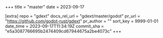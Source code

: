 +++
title = "master"
date = 2023-09-17

[extra]
repo = "gdext"
docs_rel_url = "gdext/master/godot"
pr_url = "https://github.com/godot-rust/gdext"
pr_author = ""
sort_key = 9999-01-01
date_time = 2023-09-17T11:34:19Z
commit_sha = "e5a3087766695b2474409cd67944675a2be4073c"
+++


